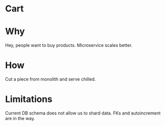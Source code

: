 Cart
====

# Why
Hey, people want to buy products.
Microservice scales better.

# How
Cut a piece from monolith and serve chilled.

# Limitations
Current DB schema does not allow us to shard data. FKs and autoincrement are in the way.
